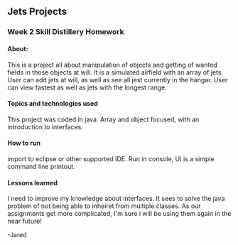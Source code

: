 ## Jets Projects
### Week 2 Skill Distillery Homework

#### About:
This is a project all about manipulation of objects and getting of wanted fields in those objects at will. It is a simulated airfield with an array of jets. User can add jets at will, as well as see all jest currently in the hangar. User can view fastest as well as jets with the longest range.

#### Topics and technologies used
This project was coded in java. Array and object focused, with an introduction to interfaces.

#### How to run
import to eclipse or other supported IDE. Run in console, UI is a simple command line printout.

#### Lessons learned
I need to improve my knowledge about interfaces. It sees to solve the java problem of not being able to inheiret from multiple classes. As our assignments get more complicated, I'm sure i will be using them again in the near future!

-Jared
